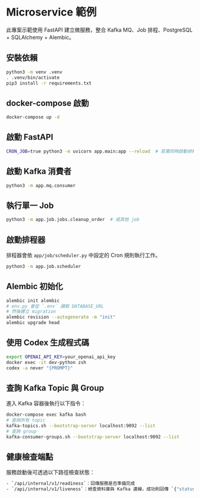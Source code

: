 # Microservice 範例

此專案示範使用 FastAPI 建立微服務，整合 Kafka MQ、Job 排程、PostgreSQL + SQLAlchemy + Alembic。

## 安裝依賴

```bash
python3 -m venv .venv
. .venv/bin/activate
pip3 install -r requirements.txt
```

## docker-compose 啟動

```bash
docker-compose up -d
```

## 啟動 FastAPI

```bash
CRON_JOB=true python3 -m uvicorn app.main:app --reload  # 若需同時啟動排程器
```

## 啟動 Kafka 消費者

```bash
python3 -m app.mq.consumer
```

## 執行單一 Job

```bash
python3 -m app.job.jobs.cleanup_order  # 或其他 job
```

## 啟動排程器

排程器會依 `app/job/scheduler.py` 中設定的 Cron 規則執行工作。

```bash
python3 -m app.job.scheduler
```

## Alembic 初始化

```bash
alembic init alembic
# env.py 會從 `.env` 讀取 DATABASE_URL
# 然後建立 migration
alembic revision --autogenerate -m "init"
alembic upgrade head
```

## 使用 Codex 生成程式碼

```bash
export OPENAI_API_KEY=your_openai_api_key
docker exec -it dev-python zsh
codex -a never "{PROMPT}"
```

## 查詢 Kafka Topic 與 Group

進入 Kafka 容器後執行以下指令：

```bash
docker-compose exec kafka bash
# 查詢所有 topic
kafka-topics.sh --bootstrap-server localhost:9092 --list
# 查詢 group
kafka-consumer-groups.sh --bootstrap-server localhost:9092 --list
```

## 健康檢查端點

服務啟動後可透過以下路徑檢查狀態：

```bash
- `/api/internal/v1/readiness`：回傳服務是否準備完成
- `/api/internal/v1/liveness`：檢查資料庫與 Kafka 連線，成功則回傳 `{"status": "ok"}`，失敗會回傳 503
```
